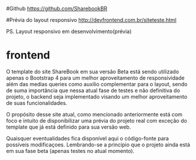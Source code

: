 
#Github
https://github.com/SharebookBR

#Prévia do layout responsivo
http://devfrontend.com.br/siteteste.html

PS. Layout responsivo em desenvolvimento(prévia)

# frontend

 O template do site ShareBook em sua versão Beta está sendo utilizado apenas o Bootstrap 4
para um melhor aproveitamento de responsividade além das medias queries como auxilio complementar
para o layout, sendo de suma importância que nessa atual fase de testes e não definitiva do projeto,
o backend seja implementado visando um melhor aproveitamento de suas funcionalidades.

O propósito desse site atual, como mencionado anteriormente está com foco e intuito de disponibilizar 
uma prévia do projeto real com exceção do template que já está definido para sua versão web.

Quaisquer eventualidades fica disponível aqui o código-fonte para possíveis modificaçoes.
Lembrando-se a princípio que o projeto ainda está em sua fase beta (apenas testes no atual momento).



